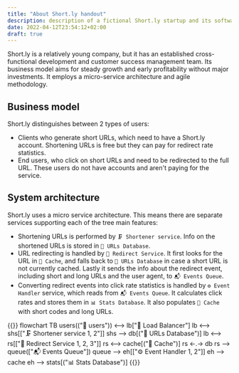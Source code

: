 ```yaml
---
title: "About Short.ly handout"
description: description of a fictional Short.ly startup and its software architecture
date: 2022-04-12T23:54:12+02:00
draft: true
---
```


Short.ly is a relatively young company, but it has an established cross-functional development and customer success management team. Its business model aims for steady growth and early profitability without major investments. It employs a micro-service architecture and agile methodology.
<!--more-->

## Business model

Short.ly distinguishes between 2 types of users:
* Clients who generate short URLs, which need to have a Short.ly account. Shortening URLs is free but they can pay for redirect rate statistics.
* End users, who click on short URLs and need to be redirected to the full URL. These users do not have accounts and aren't paying for the service.

## System architecture

Short.ly uses a micro service architecture. This means there are separate services supporting each of the tree main features:
* Shortening URLs is performed by `🗜️ Shortener service`. Info on the shortened URLs is stored in `🔗️ URLs Database`.
* URL redirecting is handled by `🔄️ Redirect Service`. It first looks for the URL in `🔗️ Cache`, and falls back to `🔗️ URLs Database` in case a short URL is not currently cached. Lastly it sends the info about the redirect event, including short and long URLs and the user agent, to `📬️ Events Queue`.
* Converting redirect events into click rate statistics is handled by `⚙️ Event Handler` service, which reads from `📬️ Events Queue`. It calculates click rates and stores them in `📊️ Stats Database`. It also populates `🔗️ Cache` with short codes and long URLs.

{{<mermaid>}}
flowchart TB
    users(("👥️ users")) <--> lb["📣️ Load Balancer"]
    lb <--> shs[["🗜️ Shortener service 1, 2"]]
    shs --> db[("🔗️ URLs Database")]
    lb <--> rs[["🔄️ Redirect Service 1, 2, 3"]]
    rs <--> cache[("🔗️ Cache")]
    rs <-.-> db
    rs --> queue(["📬️ Events Queue"])
    queue --> eh[["⚙️ Event Handler 1, 2"]]
    eh --> cache
    eh --> stats[("📊️ Stats Database")]
{{</mermaid>}}
